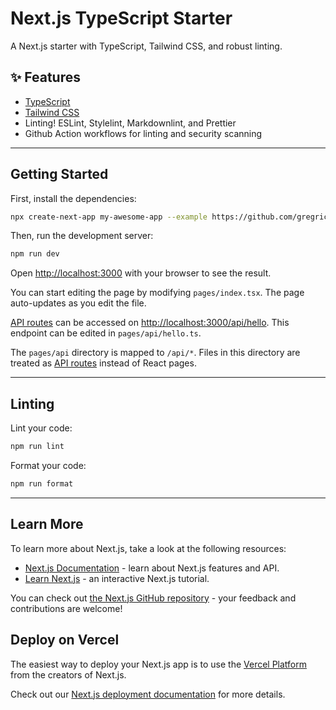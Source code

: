 # Next.js TypeScript Starter

A Next.js starter with TypeScript, Tailwind CSS, and robust linting.

## ✨ Features

- [TypeScript](https://www.typescriptlang.org/)
- [Tailwind CSS](https://tailwindcss.com/)
- Linting! ESLint, Stylelint, Markdownlint, and Prettier
- Github Action workflows for linting and security scanning

---

## Getting Started

First, install the dependencies:

```bash
npx create-next-app my-awesome-app --example https://github.com/gregrickaby/nextjs-typescript-starter
```

Then, run the development server:

```bash
npm run dev
```

Open [http://localhost:3000](http://localhost:3000) with your browser to see the result.

You can start editing the page by modifying `pages/index.tsx`. The page auto-updates as you edit the file.

[API routes](https://nextjs.org/docs/api-routes/introduction) can be accessed on [http://localhost:3000/api/hello](http://localhost:3000/api/hello). This endpoint can be edited in `pages/api/hello.ts`.

The `pages/api` directory is mapped to `/api/*`. Files in this directory are treated as [API routes](https://nextjs.org/docs/api-routes/introduction) instead of React pages.

---

## Linting

Lint your code:

```bash
npm run lint
```

Format your code:

```bash
npm run format
```

---

## Learn More

To learn more about Next.js, take a look at the following resources:

- [Next.js Documentation](https://nextjs.org/docs) - learn about Next.js features and API.
- [Learn Next.js](https://nextjs.org/learn) - an interactive Next.js tutorial.

You can check out [the Next.js GitHub repository](https://github.com/vercel/next.js/) - your feedback and contributions are welcome!

## Deploy on Vercel

The easiest way to deploy your Next.js app is to use the [Vercel Platform](https://vercel.com/new?utm_medium=default-template&filter=next.js&utm_source=create-next-app&utm_campaign=create-next-app-readme) from the creators of Next.js.

Check out our [Next.js deployment documentation](https://nextjs.org/docs/deployment) for more details.

